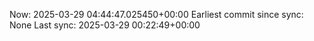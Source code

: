Now: 2025-03-29 04:44:47.025450+00:00 Earliest commit since sync: None Last sync: 2025-03-29 00:22:49+00:00
